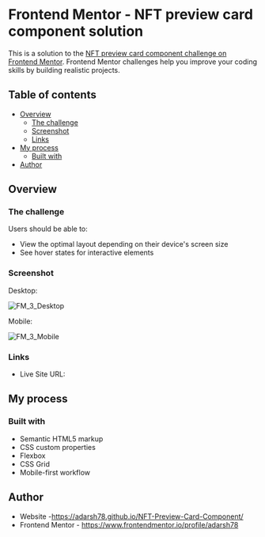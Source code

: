 # Frontend Mentor - NFT preview card component solution

This is a solution to the [NFT preview card component challenge on Frontend Mentor](https://www.frontendmentor.io/challenges/nft-preview-card-component-SbdUL_w0U). Frontend Mentor challenges help you improve your coding skills by building realistic projects. 

## Table of contents

- [Overview](#overview)
  - [The challenge](#the-challenge)
  - [Screenshot](#screenshot)
  - [Links](#links)
- [My process](#my-process)
  - [Built with](#built-with)
- [Author](#author)


## Overview

### The challenge

Users should be able to:

- View the optimal layout depending on their device's screen size
- See hover states for interactive elements

### Screenshot

Desktop:

 ![FM_3_Desktop](https://user-images.githubusercontent.com/64201509/218251653-e0d1b906-ccbc-47c0-83ff-2dbe531ffac4.png)

Mobile:

![FM_3_Mobile](https://user-images.githubusercontent.com/64201509/218251665-0ea3351b-d034-4b84-b2c6-318bb1f00e06.png)

### Links

- Live Site URL: 

## My process

### Built with

- Semantic HTML5 markup
- CSS custom properties
- Flexbox
- CSS Grid
- Mobile-first workflow

## Author

- Website -https://adarsh78.github.io/NFT-Preview-Card-Component/
- Frontend Mentor - https://www.frontendmentor.io/profile/adarsh78
